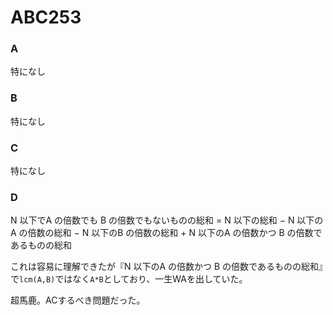 # ABC253
### A
特になし
### B
特になし
### C
特になし
### D
N 以下でA の倍数でも B の倍数でもないものの総和 = N 以下の総和 − N 以下のA の倍数の総和 − N 以下のB の倍数の総和 + N 以下のA の倍数かつ B の倍数であるものの総和

これは容易に理解できたが『N 以下のA の倍数かつ B の倍数であるものの総和』で`lcm(A,B)`ではなく`A*B`としており、一生WAを出していた。

超馬鹿。ACするべき問題だった。